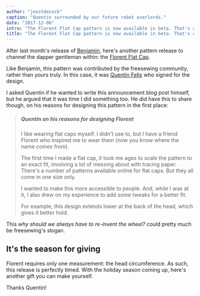 ```yaml
---
author: "joostdecock"
caption: "Quentin surrounded by our future robot overlords."
date: "2017-12-06"
intro: "The Florent Flat Cap pattern is now available in beta. That's another gift sorted."
title: "The Florent Flat Cap pattern is now available in beta. That's another gift sorted."
---
```


After last month's release of [Benjamin](/patterns/benjamin), here's another pattern release
to channel the dapper gentleman within: the [Florent Flat Cap](/patterns/florent).

Like Benjamin, this pattern was contributed by the freesewing community, rather than
yours truly. In this case, it was [Quentin Felix](/users/ptzcb) who signed for the design.

I asked Quentin if he wanted to write this announcement blog post himself, 
but he argued that it was time I did something too. He did have this to share
though, on his reasons for designing this pattern in the first place:

> ##### Quentin on his reasons for designing Florent
>
> I like wearing flat caps myself. I didn't use to, but I have
> a friend Florent who inspired me to wear them (now you know where the name comes from).
>
>
> The first time I made a flat cap, it took me ages to scale the 
> pattern to an exact fit, involving a lot of messing about with tracing paper.
> There's a number of patterns available online for flat caps.
> But they all come in one size only. 
>
> I wanted to make this more accessible to people. And, while I was at it,
> I also drew on my experience to add some tweaks for a better fit. 
>
> For example, this design extends lower at the back of the head, which
> gives it better hold.

This *why should we always have to re-invent the wheel?* could
pretty much be freesewing's slogan.

## It's the season for giving

Florent requires only one measurement: the head circumference. As such,
this release is perfectly timed. With the holiday season coming up,
here's another gift you can make yourself.

Thanks Quentin!

